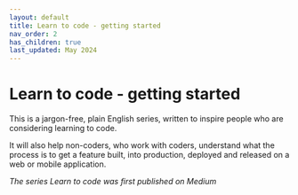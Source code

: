 ```yaml
---
layout: default
title: Learn to code - getting started
nav_order: 2
has_children: true
last_updated: May 2024
---
```


# Learn to code - getting started

This is a jargon-free, plain English series, written to inspire people who are considering learning to code.

It will also help non-coders, who work with coders, understand what the process is to get a feature built, into production, deployed and released on a web or mobile application.

_The series Learn to code was first published on Medium_